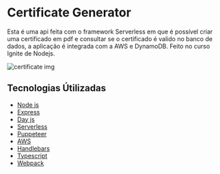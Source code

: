 # Certificate Generator

Esta é uma api feita com o framework Serverless em que é possível criar uma
certificado em pdf e consultar se o certificado é valido no banco de dados, a
aplicação é integrada com a AWS e DynamoDB. Feito no curso Ignite de Nodejs.

![certificate img]()

## Tecnologias Útilizadas

- [Node js](https://nodejs.org/en/)
- [Express](https://expressjs.com/)
- [Day js](https://day.js.org/)
- [Serverless](https://www.serverless.com/)
- [Puppeteer](https://pptr.dev/)
- [AWS](https://aws.amazon.com/)
- [Handlebars](https://handlebarsjs.com/)
- [Typescript](https://www.typescriptlang.org/)
- [Webpack](https://webpack.js.org/)
